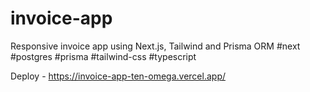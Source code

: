 # invoice-app
Responsive invoice app using Next.js, Tailwind and Prisma ORM
#next
#postgres
#prisma
#tailwind-css
#typescript

Deploy - https://invoice-app-ten-omega.vercel.app/
